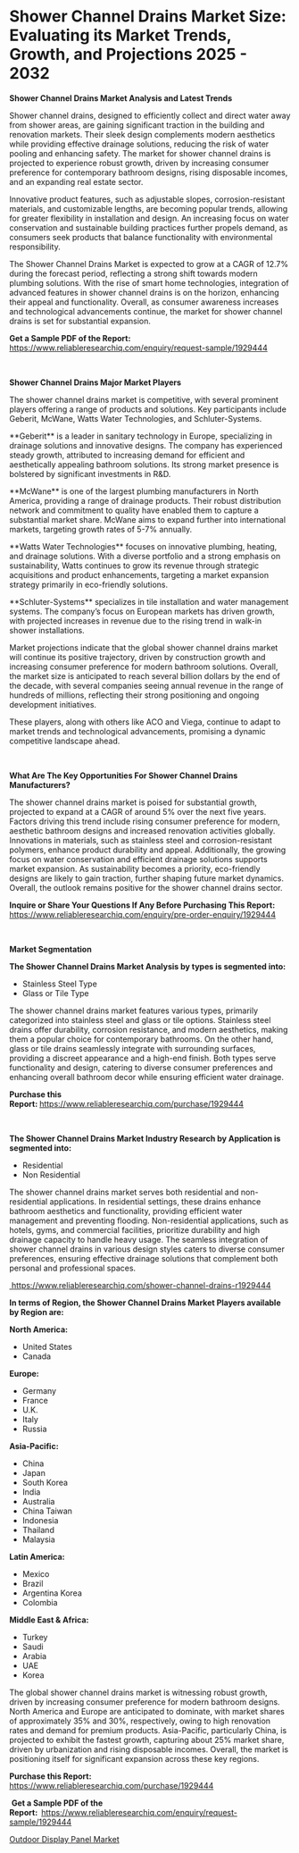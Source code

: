 <p><h1>Shower Channel Drains Market Size: Evaluating its Market Trends, Growth, and Projections 2025 - 2032</h1></p><p><strong>Shower Channel Drains Market Analysis and Latest Trends</strong></p>
<p><p>Shower channel drains, designed to efficiently collect and direct water away from shower areas, are gaining significant traction in the building and renovation markets. Their sleek design complements modern aesthetics while providing effective drainage solutions, reducing the risk of water pooling and enhancing safety. The market for shower channel drains is projected to experience robust growth, driven by increasing consumer preference for contemporary bathroom designs, rising disposable incomes, and an expanding real estate sector.</p><p>Innovative product features, such as adjustable slopes, corrosion-resistant materials, and customizable lengths, are becoming popular trends, allowing for greater flexibility in installation and design. An increasing focus on water conservation and sustainable building practices further propels demand, as consumers seek products that balance functionality with environmental responsibility.</p><p>The Shower Channel Drains Market is expected to grow at a CAGR of 12.7% during the forecast period, reflecting a strong shift towards modern plumbing solutions. With the rise of smart home technologies, integration of advanced features in shower channel drains is on the horizon, enhancing their appeal and functionality. Overall, as consumer awareness increases and technological advancements continue, the market for shower channel drains is set for substantial expansion.</p></p>
<p><strong>Get a Sample PDF of the Report:&nbsp;</strong> <a href="https://www.reliableresearchiq.com/enquiry/request-sample/1929444?utm_campaign=2336&utm_medium=2&utm_source=Github&utm_content=ia&utm_term=05042025&utm_id=shower-channel-drains">https://www.reliableresearchiq.com/enquiry/request-sample/1929444</a></p>
<p>&nbsp;</p>
<p><strong>Shower Channel Drains Major Market Players</strong></p>
<p><p>The shower channel drains market is competitive, with several prominent players offering a range of products and solutions. Key participants include Geberit, McWane, Watts Water Technologies, and Schluter-Systems.</p><p>**Geberit** is a leader in sanitary technology in Europe, specializing in drainage solutions and innovative designs. The company has experienced steady growth, attributed to increasing demand for efficient and aesthetically appealing bathroom solutions. Its strong market presence is bolstered by significant investments in R&D.</p><p>**McWane** is one of the largest plumbing manufacturers in North America, providing a range of drainage products. Their robust distribution network and commitment to quality have enabled them to capture a substantial market share. McWane aims to expand further into international markets, targeting growth rates of 5-7% annually.</p><p>**Watts Water Technologies** focuses on innovative plumbing, heating, and drainage solutions. With a diverse portfolio and a strong emphasis on sustainability, Watts continues to grow its revenue through strategic acquisitions and product enhancements, targeting a market expansion strategy primarily in eco-friendly solutions.</p><p>**Schluter-Systems** specializes in tile installation and water management systems. The company’s focus on European markets has driven growth, with projected increases in revenue due to the rising trend in walk-in shower installations.</p><p>Market projections indicate that the global shower channel drains market will continue its positive trajectory, driven by construction growth and increasing consumer preference for modern bathroom solutions. Overall, the market size is anticipated to reach several billion dollars by the end of the decade, with several companies seeing annual revenue in the range of hundreds of millions, reflecting their strong positioning and ongoing development initiatives. </p><p>These players, along with others like ACO and Viega, continue to adapt to market trends and technological advancements, promising a dynamic competitive landscape ahead.</p></p>
<p>&nbsp;</p>
<p><strong>What Are The Key Opportunities For Shower Channel Drains Manufacturers?</strong></p>
<p><p>The shower channel drains market is poised for substantial growth, projected to expand at a CAGR of around 5% over the next five years. Factors driving this trend include rising consumer preference for modern, aesthetic bathroom designs and increased renovation activities globally. Innovations in materials, such as stainless steel and corrosion-resistant polymers, enhance product durability and appeal. Additionally, the growing focus on water conservation and efficient drainage solutions supports market expansion. As sustainability becomes a priority, eco-friendly designs are likely to gain traction, further shaping future market dynamics. Overall, the outlook remains positive for the shower channel drains sector.</p></p>
<p><strong>Inquire or Share Your Questions If Any Before Purchasing This Report:</strong> <a href="https://www.reliableresearchiq.com/enquiry/pre-order-enquiry/1929444?utm_campaign=2336&utm_medium=2&utm_source=Github&utm_content=ia&utm_term=05042025&utm_id=shower-channel-drains">https://www.reliableresearchiq.com/enquiry/pre-order-enquiry/1929444</a></p>
<p>&nbsp;</p>
<p><strong>Market Segmentation</strong></p>
<p><strong>The Shower Channel Drains Market Analysis by types is segmented into:</strong></p>
<p><ul><li>Stainless Steel Type</li><li>Glass or Tile Type</li></ul></p>
<p><p>The shower channel drains market features various types, primarily categorized into stainless steel and glass or tile options. Stainless steel drains offer durability, corrosion resistance, and modern aesthetics, making them a popular choice for contemporary bathrooms. On the other hand, glass or tile drains seamlessly integrate with surrounding surfaces, providing a discreet appearance and a high-end finish. Both types serve functionality and design, catering to diverse consumer preferences and enhancing overall bathroom decor while ensuring efficient water drainage.</p></p>
<p><strong>Purchase this Report:&nbsp;</strong><a href="https://www.reliableresearchiq.com/purchase/1929444?utm_campaign=2336&utm_medium=2&utm_source=Github&utm_content=ia&utm_term=05042025&utm_id=shower-channel-drains">https://www.reliableresearchiq.com/purchase/1929444</a></p>
<p>&nbsp;</p>
<p><strong>The Shower Channel Drains Market Industry Research by Application is segmented into:</strong></p>
<p><ul><li>Residential</li><li>Non Residential</li></ul></p>
<p><p>The shower channel drains market serves both residential and non-residential applications. In residential settings, these drains enhance bathroom aesthetics and functionality, providing efficient water management and preventing flooding. Non-residential applications, such as hotels, gyms, and commercial facilities, prioritize durability and high drainage capacity to handle heavy usage. The seamless integration of shower channel drains in various design styles caters to diverse consumer preferences, ensuring effective drainage solutions that complement both personal and professional spaces.</p></p>
<p><a href="https://www.reliableresearchiq.com/shower-channel-drains-r1929444?utm_campaign=2336&utm_medium=2&utm_source=Github&utm_content=ia&utm_term=05042025&utm_id=shower-channel-drains">&nbsp;https://www.reliableresearchiq.com/shower-channel-drains-r1929444</a></p>
<p><strong>In terms of Region, the Shower Channel Drains Market Players available by Region are:</strong></p>
<p>
    <p> <strong> North America: </strong>
        <ul>
            <li>United States</li>
            <li>Canada</li>
        </ul>
        </p> 
    <p> <strong> Europe: </strong>
        <ul>
            <li>Germany</li>
            <li>France</li>
            <li>U.K.</li>
            <li>Italy</li>
            <li>Russia</li>
        </ul>
        </p> 
    <p> <strong> Asia-Pacific: </strong>
        <ul>
            <li>China</li>
            <li>Japan</li>
            <li>South Korea</li>
            <li>India</li>
            <li>Australia</li>
            <li>China Taiwan</li>
            <li>Indonesia</li>
            <li>Thailand</li>
            <li>Malaysia</li>
        </ul>
        </p> 
    <p> <strong> Latin America: </strong>
        <ul>
            <li>Mexico</li>
            <li>Brazil</li>
            <li>Argentina Korea</li>
            <li>Colombia</li>
        </ul>
        </p> 
    <p> <strong> Middle East & Africa: </strong>
        <ul>
            <li>Turkey</li>
            <li>Saudi</li>
            <li>Arabia</li>
            <li>UAE</li>
            <li>Korea</li>
        </ul>
    </p>
    </p>
<p><p>The global shower channel drains market is witnessing robust growth, driven by increasing consumer preference for modern bathroom designs. North America and Europe are anticipated to dominate, with market shares of approximately 35% and 30%, respectively, owing to high renovation rates and demand for premium products. Asia-Pacific, particularly China, is projected to exhibit the fastest growth, capturing about 25% market share, driven by urbanization and rising disposable incomes. Overall, the market is positioning itself for significant expansion across these key regions.</p></p>
<p><strong>Purchase this Report: </strong><a href="https://www.reliableresearchiq.com/purchase/1929444?utm_campaign=2336&utm_medium=2&utm_source=Github&utm_content=ia&utm_term=05042025&utm_id=shower-channel-drains">https://www.reliableresearchiq.com/purchase/1929444</a></p>
<p>&nbsp;<strong>Get a Sample PDF of the Report:&nbsp;&nbsp;</strong><a href="https://www.reliableresearchiq.com/enquiry/request-sample/1929444?utm_campaign=2336&utm_medium=2&utm_source=Github&utm_content=ia&utm_term=05042025&utm_id=shower-channel-drains">https://www.reliableresearchiq.com/enquiry/request-sample/1929444</a></p>
<p><strong></strong></p>
<p><p><a href="https://github.com/klindsey95/Market-Research-Report-List-1/blob/main/outdoor-display-panel-market.md?utm_campaign=2336&utm_medium=2&utm_source=Github&utm_content=ia&utm_term=05042025&utm_id=shower-channel-drains">Outdoor Display Panel Market</a></p></p>